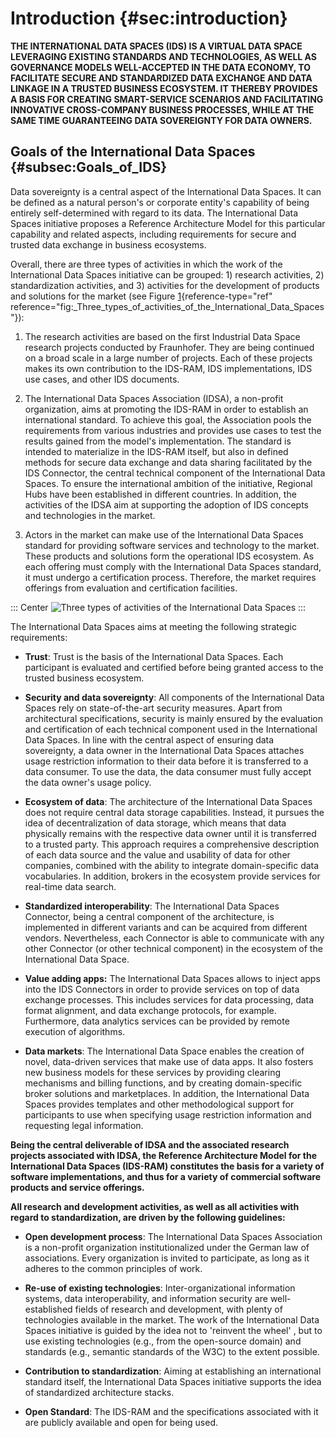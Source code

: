 # Introduction {#sec:introduction}

**THE INTERNATIONAL DATA SPACES (IDS) IS A VIRTUAL DATA SPACE LEVERAGING
EXISTING STANDARDS AND TECHNOLOGIES, AS WELL AS GOVERNANCE MODELS
WELL-ACCEPTED IN THE DATA ECONOMY, TO FACILITATE SECURE AND STANDARDIZED
DATA EXCHANGE AND DATA LINKAGE IN A TRUSTED BUSINESS ECOSYSTEM. IT
THEREBY PROVIDES A BASIS FOR CREATING SMART-SERVICE SCENARIOS AND
FACILITATING INNOVATIVE CROSS-COMPANY BUSINESS PROCESSES, WHILE AT THE
SAME TIME GUARANTEEING DATA SOVEREIGNTY FOR DATA OWNERS.**

## Goals of the International Data Spaces {#subsec:Goals_of_IDS}

Data sovereignty is a central aspect of the International Data Spaces.
It can be defined as a natural person's or corporate entity's capability
of being entirely self-determined with regard to its data. The
International Data Spaces initiative proposes a Reference Architecture
Model for this particular capability and related aspects, including
requirements for secure and trusted data exchange in business
ecosystems.

Overall, there are three types of activities in which the work of the
International Data Spaces initiative can be grouped: 1) research
activities, 2) standardization activities, and 3) activities for the
development of products and solutions for the market (see Figure
[1](#fig:_Three_types_of_activities_of_the_International_Data_Spaces){reference-type="ref"
reference="fig:_Three_types_of_activities_of_the_International_Data_Spaces"}):

1.  The research activities are based on the first Industrial Data Space
    research projects conducted by Fraunhofer. They are being continued
    on a broad scale in a large number of projects. Each of these
    projects makes its own contribution to the IDS-RAM, IDS
    implementations, IDS use cases, and other IDS documents.

2.  The International Data Spaces Association (IDSA), a non-profit
    organization, aims at promoting the IDS-RAM in order to establish an
    international standard. To achieve this goal, the Association pools
    the requirements from various industries and provides use cases to
    test the results gained from the model's implementation. The
    standard is intended to materialize in the IDS-RAM itself, but also
    in defined methods for secure data exchange and data sharing
    facilitated by the IDS Connector, the central technical component of
    the International Data Spaces. To ensure the international ambition
    of the initiative, Regional Hubs have been established in different
    countries. In addition, the activities of the IDSA aim at supporting
    the adoption of IDS concepts and technologies in the market.

3.  Actors in the market can make use of the International Data Spaces
    standard for providing software services and technology to the
    market. These products and solutions form the operational IDS
    ecosystem. As each offering must comply with the International Data
    Spaces standard, it must undergo a certification process. Therefore,
    the market requires offerings from evaluation and certification
    facilities.


::: Center
![ Three types of activities of the International Data
Spaces](../media/image10.png)
:::

The International Data Spaces aims at meeting the following strategic
requirements:

-   **Trust**: Trust is the basis of the International Data Spaces. Each
    participant is evaluated and certified before being granted access
    to the trusted business ecosystem.

-   **Security and data sovereignty**: All components of the
    International Data Spaces rely on state-of-the-art security
    measures. Apart from architectural specifications, security is
    mainly ensured by the evaluation and certification of each technical
    component used in the International Data Spaces. In line with the
    central aspect of ensuring data sovereignty, a data owner in the
    International Data Spaces attaches usage restriction information to
    their data before it is transferred to a data consumer. To use the
    data, the data consumer must fully accept the data owner's usage
    policy.

-   **Ecosystem of data**: The architecture of the International Data
    Spaces does not require central data storage capabilities. Instead,
    it pursues the idea of decentralization of data storage, which means
    that data physically remains with the respective data owner until it
    is transferred to a trusted party. This approach requires a
    comprehensive description of each data source and the value and
    usability of data for other companies, combined with the ability to
    integrate domain-specific data vocabularies. In addition, brokers in
    the ecosystem provide services for real-time data search.

-   **Standardized interoperability**: The International Data Spaces
    Connector, being a central component of the architecture, is
    implemented in different variants and can be acquired from different
    vendors. Nevertheless, each Connector is able to communicate with
    any other Connector (or other technical component) in the ecosystem
    of the International Data Space.

-   **Value adding apps:** The International Data Spaces allows to
    inject apps into the IDS Connectors in order to provide services on
    top of data exchange processes. This includes services for data
    processing, data format alignment, and data exchange protocols, for
    example. Furthermore, data analytics services can be provided by
    remote execution of algorithms.

-   **Data markets**: The International Data Space enables the creation
    of novel, data-driven services that make use of data apps. It also
    fosters new business models for these services by providing clearing
    mechanisms and billing functions, and by creating domain-specific
    broker solutions and marketplaces. In addition, the International
    Data Spaces provides templates and other methodological support for
    participants to use when specifying usage restriction information
    and requesting legal information.

**Being the central deliverable of IDSA and the associated research
projects associated with IDSA, the Reference Architecture Model for the
International Data Spaces (IDS-RAM) constitutes the basis for a variety
of software implementations, and thus for a variety of commercial
software products and service offerings.**

**All research and development activities, as well as all activities
with regard to standardization, are driven by the following
guidelines:**

-   **Open development process**: The International Data Spaces
    Association is a non-profit organization institutionalized under the
    German law of associations. Every organization is invited to
    participate, as long as it adheres to the common principles of work.

-   **Re-use of existing technologies**: Inter-organizational
    information systems, data interoperability, and information security
    are well-established fields of research and development, with plenty
    of technologies available in the market. The work of the
    International Data Spaces initiative is guided by the idea not to
    'reinvent the wheel' , but to use existing technologies (e.g.,
    from the open-source domain) and standards (e.g., semantic standards
    of the W3C) to the extent possible.

-   **Contribution to standardization**: Aiming at establishing an
    international standard itself, the International Data Spaces
    initiative supports the idea of standardized architecture stacks.

-   **Open Standard**: The IDS-RAM and the specifications associated
    with it are publicly available and open for being used.
